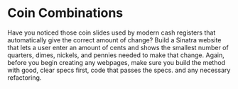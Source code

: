 # Coin Combinations

Have you noticed those coin slides used by modern cash registers that automatically give the correct amount of change? Build a Sinatra website that lets a user enter an amount of cents and shows the smallest number of quarters, dimes, nickels, and pennies needed to make that change. Again, before you begin creating any webpages, make sure you build the method with good, clear specs first, code that passes the specs. and any necessary refactoring.
